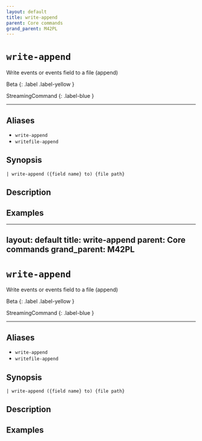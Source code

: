 ```yaml
---
layout: default
title: write-append
parent: Core commands
grand_parent: M42PL
---
```


# `write-append`

Write events or events field to a file (append)

Beta
{: .label .label-yellow }

StreamingCommand
{: .label-blue }

---


## Aliases

* `write-append`
* `writefile-append`

## Synopsis

```shell
| write-append ({field name} to) {file path}
```

## Description

## Examples

---
layout: default
title: write-append
parent: Core commands
grand_parent: M42PL
---

# `write-append`

Write events or events field to a file (append)

Beta
{: .label .label-yellow }

StreamingCommand
{: .label-blue }

---


## Aliases

* `write-append`
* `writefile-append`

## Synopsis

```shell
| write-append ({field name} to) {file path}
```

## Description

## Examples

